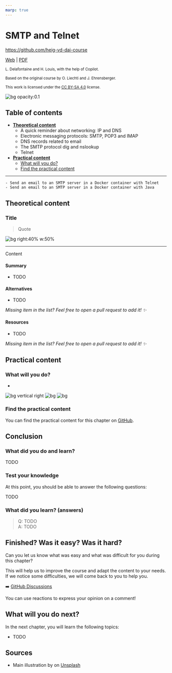 ```yaml
---
marp: true
---
```


<!--
theme: gaia
size: 16:9
paginate: true
author: L. Delafontaine and H. Louis, with the help of Copilot
title: HEIG-VD DAI Course - SMTP and Telnet
description: SMTP and Telnet for the DAI course at HEIG-VD, Switzerland
url: https://heig-vd-dai-course.github.io/heig-vd-dai-course/11-smtp-and-telnet/
footer: '**HEIG-VD** - DAI Course 2023-2024 - CC BY-SA 4.0'
style: |
    :root {
        --color-background: #fff;
        --color-foreground: #333;
        --color-highlight: #f96;
        --color-dimmed: #888;
        --color-headings: #7d8ca3;
    }
    blockquote {
        font-style: italic;
    }
    table {
        width: 100%;
    }
    th:first-child {
        width: 15%;
    }
    h1, h2, h3, h4, h5, h6 {
        color: var(--color-headings);
    }
    h2, h3, h4, h5, h6 {
        font-size: 1.5rem;
    }
    h1 a:link, h2 a:link, h3 a:link, h4 a:link, h5 a:link, h6 a:link {
        text-decoration: none;
    }
    section:not([class=lead]) > p, blockquote {
        text-align: justify;
        hyphens: auto;
    }
headingDivider: 4
-->

[web]:
  https://heig-vd-dai-course.github.io/heig-vd-dai-course/11-smtp-and-telnet/
[pdf]:
  https://heig-vd-dai-course.github.io/heig-vd-dai-course/11-smtp-and-telnet/11-smtp-and-telnet.pdf
[video]: #
[license]: https://github.com/heig-vd-dai-course/heig-vd-dai-course/blob/main/LICENSE.md
[discussions]: https://github.com/orgs/heig-vd-dai-course/discussions
[illustration]:
  https://images.unsplash.com/photo-1484417894907-623942c8ee29?fit=crop&h=720

# SMTP and Telnet

<!--
_class: lead
_paginate: false
-->

<https://github.com/heig-vd-dai-course>

[Web][web] | [PDF][pdf]<!-- | [Video (in French)][video]-->

<small>L. Delafontaine and H. Louis, with the help of Copilot.</small>

<small>Based on the original course by O. Liechti and J. Ehrensberger.</small>

<small>This work is licensed under the [CC BY-SA 4.0][license] license.</small>

![bg opacity:0.1][illustration]

## Table of contents

- **[Theoretical content](#theoretical-content)**
  - A quick reminder about networking: IP and DNS
  - Electronic messaging protocols: SMTP, POP3 and IMAP
  - DNS records related to email
  - The SMTP protocol dig and nslookup
  - Telnet
- **[Practical content](#practical-content)**
  - [What will you do?](#what-will-you-do)
  - [Find the practical content](#find-the-course-material)

---

    - Send an email to an SMTP server in a Docker container with Telnet
    - Send an email to an SMTP server in a Docker container with Java

## Theoretical content

<!-- _class: lead -->

### Title

> Quote

![bg right:40% w:50%](https://upload.wikimedia.org/wikipedia/commons/9/9c/IntelliJ_IDEA_Icon.svg)

---

Content

#### Summary

- TODO

#### Alternatives

- TODO

_Missing item in the list? Feel free to open a pull request to add it! ✨_

#### Resources

- TODO

_Missing item in the list? Feel free to open a pull request to add it! ✨_

## Practical content

<!-- _class: lead -->

### What will you do?

-

![bg vertical right](https://fakeimg.pl/800x600/0288d1/fff/?text=A)
![bg](https://fakeimg.pl/800x600/02669d/fff/?text=B)
![bg](https://fakeimg.pl/800x600/67b8e3/fff/?text=C)

### Find the practical content

<!-- _class: lead -->

You can find the practical content for this chapter on
[GitHub](https://github.com/heig-vd-dai-course/heig-vd-dai-course/blob/main/11-smtp-and-telnet/COURSE_MATERIAL.md#practical-content).

## Conclusion

<!-- _class: lead -->

### What did you do and learn?

TODO

### Test your knowledge

At this point, you should be able to answer the following questions:

TODO

### What did you learn? (answers)

> Q: TODO  
> A: TODO

## Finished? Was it easy? Was it hard?

Can you let us know what was easy and what was difficult for you during this
chapter?

This will help us to improve the course and adapt the content to your needs. If
we notice some difficulties, we will come back to you to help you.

➡️ [GitHub Discussions][discussions]

You can use reactions to express your opinion on a comment!

## What will you do next?

In the next chapter, you will learn the following topics:

- TODO

## Sources

- Main illustration by []() on [Unsplash]()
